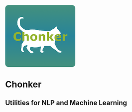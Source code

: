 <img src="logo.png" alt="Chonker Logo" align="center" width="225" height="200">

# Chonker
## Utilities for NLP and Machine Learning 
